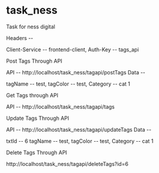 # task_ness
Task for ness digital



Headers -- 

Client-Service -- frontend-client,
Auth-Key -- tags_api 

Post Tags Through API

API -- http://localhost/task_ness/tagapi/postTags
Data -- 

tagName  -- test,
tagColor -- test,
Category -- cat 1

Get Tags through API

API -- http://localhost/task_ness/tagapi/tags

Update Tags Through API

API -- http://localhost/task_ness/tagapi/updateTags
Data -- 

txtId -- 6
tagName  -- test,
tagColor -- test,
Category -- cat 1

Delete Tags Through API

http://localhost/task_ness/tagapi/deleteTags?id=6

